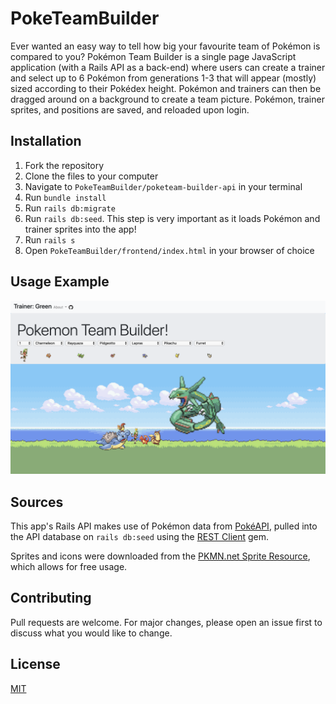 # PokeTeamBuilder

Ever wanted an easy way to tell how big your favourite team of Pokémon is compared to you? Pokémon Team Builder is a single page JavaScript application (with a Rails API as a back-end) where users can create a trainer and select up to 6 Pokémon from generations 1-3 that will appear (mostly) sized according to their Pokédex height. Pokémon and trainers can then be dragged around on a background to create a team picture. Pokémon, trainer sprites, and positions are saved, and reloaded upon login.


## Installation

1. Fork the repository
2. Clone the files to your computer
3. Navigate to `PokeTeamBuilder/poketeam-builder-api` in your terminal
4. Run `bundle install`
5. Run `rails db:migrate`
6. Run `rails db:seed`. This step is very important as it loads Pokémon and trainer sprites into the app!
7. Run `rails s`
8. Open `PokeTeamBuilder/frontend/index.html` in your browser of choice

## Usage Example

![Screenshot of the app](frontend/images/readme/screencap.png)

## Sources
This app's Rails API makes use of Pokémon data from [PokéAPI](https://pokeapi.co/), pulled into the API database on `rails db:seed` using the [REST Client](https://github.com/rest-client/rest-client) gem.

Sprites and icons were downloaded from the [PKMN.net Sprite Resource](https://pkmn.net/?action=content&page=viewpage&id=8644), which allows for free usage.

## Contributing
Pull requests are welcome. For major changes, please open an issue first to discuss what you would like to change.

## License
[MIT](https://choosealicense.com/licenses/mit/)

